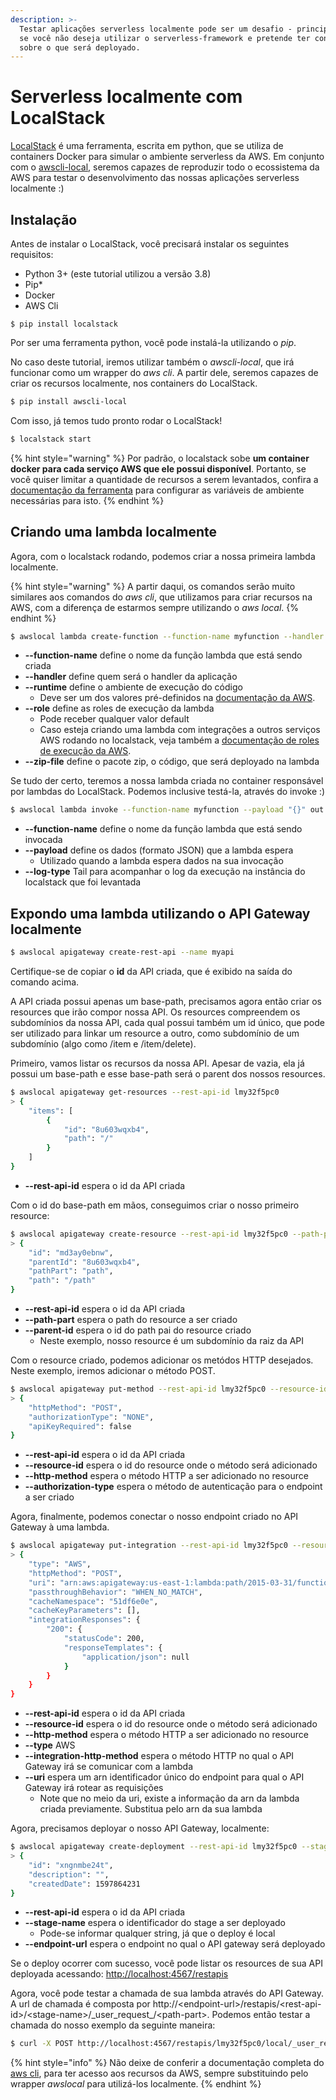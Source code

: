 ```yaml
---
description: >-
  Testar aplicações serverless localmente pode ser um desafio - principalmente
  se você não deseja utilizar o serverless-framework e pretende ter controle
  sobre o que será deployado.
---
```


# Serverless localmente com LocalStack

[LocalStack](https://github.com/localstack/localstack) é uma ferramenta, escrita em python, que se utiliza de containers Docker para simular o ambiente serverless da AWS. Em conjunto com o [awscli-local](https://github.com/localstack/awscli-local), seremos capazes de reproduzir todo o ecossistema da AWS para testar o desenvolvimento das nossas aplicações serverless localmente :\)

## Instalação

Antes de instalar o LocalStack, você precisará instalar os seguintes requisitos:

* Python 3+ \(este tutorial utilizou a versão 3.8\)
* Pip\*
* Docker
* AWS Cli

```
$ pip install localstack
```

Por ser uma ferramenta python, você pode instalá-la utilizando o _pip_.

No caso deste tutorial, iremos utilizar também o _awscli-local_, que irá funcionar como um wrapper do _aws cli_. A partir dele, seremos capazes de criar os recursos localmente, nos containers do LocalStack.

```bash
$ pip install awscli-local
```

Com isso, já temos tudo pronto rodar o LocalStack!

```bash
$ localstack start
```

{% hint style="warning" %}
Por padrão, o localstack sobe **um container docker para cada serviço AWS que ele possui disponível**. Portanto, se você quiser limitar a quantidade de recursos a serem levantados, confira a [documentação da ferramenta](https://github.com/localstack/localstack) para configurar as variáveis de ambiente necessárias para isto.
{% endhint %}

## Criando uma lambda localmente

Agora, com o localstack rodando, podemos criar a nossa primeira lambda localmente. 

{% hint style="warning" %}
A partir daqui, os comandos serão muito similares aos comandos do _aws cli_, que utilizamos para criar recursos na AWS, com a diferença de estarmos sempre utilizando o _aws local_.
{% endhint %}

```bash
$ awslocal lambda create-function --function-name myfunction --handler handler.myhandler --runtime python3.7 --role myrole --zip-file fileb://function.zip
```

* **--function-name** define o nome da função lambda que está sendo criada
* **--handler** define quem será o handler da aplicação
* **--runtime** define o ambiente de execução do código
  * Deve ser um dos valores pré-definidos na [documentação da AWS](https://docs.aws.amazon.com/lambda/latest/dg/lambda-runtimes.html).
* **--role** define as roles de execução da lambda
  * Pode receber qualquer valor default
  * Caso esteja criando uma lambda com integrações a outros serviços AWS rodando no localstack, veja também a [documentação de roles de execução da AWS](https://docs.aws.amazon.com/lambda/latest/dg/lambda-intro-execution-role.html).
* **--zip-file** define o pacote zip, o código, que será deployado na lambda

Se tudo der certo, teremos a nossa lambda criada no container responsável por lambdas do LocalStack. Podemos inclusive testá-la, através do invoke :\)

```bash
$ awslocal lambda invoke --function-name myfunction --payload "{}" out --log-type Tail
```

* **--function-name** define o nome da função lambda que está sendo invocada
* **--payload** define os dados \(formato JSON\) que a lambda espera
  * Utilizado quando a lambda espera dados na sua invocação
* **--log-type** Tail para acompanhar o log da execução na instância do localstack que foi levantada

## Expondo uma lambda utilizando o API Gateway localmente

```bash
$ awslocal apigateway create-rest-api --name myapi
```

Certifique-se de copiar o **id** da API criada, que é exibido na saída do comando acima.

A API criada possui apenas um base-path, precisamos agora então criar os resources que irão compor nossa API. Os resources compreendem os subdomínios da nossa API, cada qual possui também um id único, que pode ser utilizado para linkar um resource a outro, como subdomínio de um subdomínio \(algo como /item e /item/delete\).

Primeiro, vamos listar os recursos da nossa API. Apesar de vazia, ela já possui um base-path e esse base-path será o parent dos nossos resources.

```bash
$ awslocal apigateway get-resources --rest-api-id lmy32f5pc0
> {
    "items": [
        {
            "id": "8u603wqxb4",
            "path": "/"
        }
    ]
}
```

* **--rest-api-id** espera o id da API criada

Com o id do base-path em mãos, conseguimos criar o nosso primeiro resource:

```bash
$ awslocal apigateway create-resource --rest-api-id lmy32f5pc0 --path-part path --parent-id 8u603wqxb4
> {
    "id": "md3ay0ebnw",
    "parentId": "8u603wqxb4",
    "pathPart": "path",
    "path": "/path"
} 
```

* **--rest-api-id** espera o id da API criada
* **--path-part** espera o path do resource a ser criado
* **--parent-id** espera o id do path pai do resource criado
  * Neste exemplo, nosso resource é um subdomínio da raiz da API

Com o resource criado, podemos adicionar os metódos HTTP desejados. Neste exemplo, iremos adicionar o método POST.

```bash
$ awslocal apigateway put-method --rest-api-id lmy32f5pc0 --resource-id md3ay0ebnw --http-method POST --authorization-type NONE
> {
    "httpMethod": "POST",
    "authorizationType": "NONE",
    "apiKeyRequired": false
}
```

* **--rest-api-id** espera o id da API criada
* **--resource-id** espera o id do resource onde o método será adicionado
* **--http-method** espera o método HTTP a ser adicionado no resource
* **--authorization-type** espera o método de autenticação para o endpoint a ser criado

Agora, finalmente, podemos conectar o nosso endpoint criado no API Gateway à uma lambda.

```bash
$ awslocal apigateway put-integration --rest-api-id lmy32f5pc0 --resource-id md3ay0ebnw --http-method POST --type AWS --integration-http-method POST --uri arn:aws:apigateway:us-east-1:lambda:path/2015-03-31/functions/arn:aws:lambda:us-east-1:000000000000:function:myfunction/invocations
> {
    "type": "AWS",
    "httpMethod": "POST",
    "uri": "arn:aws:apigateway:us-east-1:lambda:path/2015-03-31/functions/arn:aws:lambda:us-east-1:000000000000:function:sshkeymanager/invocations",
    "passthroughBehavior": "WHEN_NO_MATCH",
    "cacheNamespace": "51df6e0e",
    "cacheKeyParameters": [],
    "integrationResponses": {
        "200": {
            "statusCode": 200,
            "responseTemplates": {
                "application/json": null
            }
        }
    }
}
```

* **--rest-api-id** espera o id da API criada
* **--resource-id** espera o id do resource onde o método será adicionado
* **--http-method** espera o método HTTP a ser adicionado no resource
*  **--type** AWS
*  **--integration-http-method** espera o método HTTP no qual o API Gateway irá se comunicar com a lambda
* **--uri** espera um arn identificador único do endpoint para qual o API Gateway irá rotear as requisições
  * Note que no meio da uri, existe a informação da arn da lambda criada previamente. Substitua pelo arn da sua lambda

Agora, precisamos deployar o nosso API Gateway, localmente:

```bash
$ awslocal apigateway create-deployment --rest-api-id lmy32f5pc0 --stage-name local --endpoint-url=http://localhost:4567
> {
    "id": "xngnmbe24t",
    "description": "",
    "createdDate": 1597864231
}
```

* **--rest-api-id** espera o id da API criada
* **--stage-name** espera o identificador do stage a ser deployado
  * Pode-se informar qualquer string, já que o deploy é local
* **--endpoint-url** espera o endpoint no qual o API gateway será deployado

Se o deploy ocorrer com sucesso, você pode listar os resources de sua API deployada acessando: [http://localhost:4567/restapis](http://localhost:4567/restapis)

Agora, você pode testar a chamada de sua lambda através do API Gateway. A url de chamada é composta por http://&lt;endpoint-url&gt;/restapis/&lt;rest-api-id&gt;/&lt;stage-name&gt;/\_user\_request\_/&lt;path-part&gt;. Podemos então testar a chamada do nosso exemplo da seguinte maneira:

```bash
$ curl -X POST http://localhost:4567/restapis/lmy32f5pc0/local/_user_request_/path -d '{}'
```

{% hint style="info" %}
Não deixe de conferir a documentação completa do [aws cli](https://aws.amazon.com/cli/), para ter acesso aos recursos da AWS, sempre substituindo pelo wrapper _awslocal_ para utilizá-los localmente.
{% endhint %}

